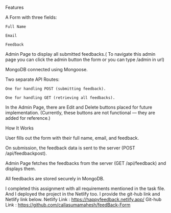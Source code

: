 Features

A Form with three fields:

    Full Name

    Email

    Feedback

Admin Page to display all submitted feedbacks.( To navigate this admin page you can click the admin button the form or you can type /admin in url)

MongoDB connected using Mongoose.

Two separate API Routes:

    One for handling POST (submitting feedback).

    One for handling GET (retrieving all feedbacks).

In the Admin Page, there are Edit and Delete buttons placed for future implementation.
(Currently, these buttons are not functional — they are added for reference.)


How It Works

User fills out the form with their full name, email, and feedback.

On submission, the feedback data is sent to the server (POST /api/feedbackpost).

Admin Page fetches the feedbacks from the server (GET /api/feedback) and displays them.

All feedbacks are stored securely in MongoDB.




I completed this assignment with all requirements mentioned in the task file. And I deployed the project in the Netlify too.
I provide the git-hub link and Netlify link below.
Netlify Link : https://happyfeedback.netlify.app/
Git-hub Link : https://github.com/callasumamahesh/feedBack-Form